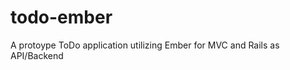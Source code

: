todo-ember
==========

A protoype ToDo application utilizing Ember for MVC and Rails as API/Backend
